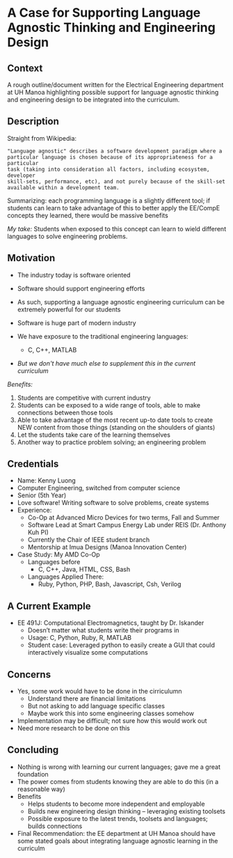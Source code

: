 A Case for Supporting Language Agnostic Thinking and Engineering Design
=======================================================================

## Context

A rough outline/document written for the Electrical Engineering department
at UH Manoa highlighting possible support for language agnostic thinking
and engineering design to be integrated into the curriculum.

## Description
Straight from Wikipedia:

    "Language agnostic" describes a software development paradigm where a 
    particular language is chosen because of its appropriateness for a particular 
    task (taking into consideration all factors, including ecosystem, developer 
    skill-sets, performance, etc), and not purely because of the skill-set 
    available within a development team.

Summarizing: each programming language is a slightly different tool; if students can 
learn to take advantage of this to better apply the EE/CompE concepts they 
learned, there would be massive benefits

*My take:* Students when exposed to this concept can learn to wield different 
languages to solve engineering problems.  

## Motivation

* The industry today is software oriented 
* Software should support engineering efforts
* As such, supporting a language agnostic engineering curriculum can be extremely 
    powerful for our students

* Software is huge part of modern industry
* We have exposure to the traditional engineering languages:
    - C, C++, MATLAB
* _But we don't have much else to supplement this in the current curriculum_ 



_Benefits:_

1. Students are competitive with current industry
2. Students can be exposed to a wide range of tools, able to make connections between those tools
3. Able to take advantage of the most recent up-to date tools to create
    NEW content from those things (standing on the shoulders of giants)
4. Let the students take care of the learning themselves
5. Another way to practice problem solving; an engineering problem

## Credentials
* Name: Kenny Luong
* Computer Engineering, switched from computer science
* Senior (5th Year)
* Love software! Writing software to solve problems, create systems
* Experience: 
    - Co-Op at Advanced Micro Devices for two terms, Fall and Summer
    - Software Lead at Smart Campus Energy Lab under REIS (Dr. Anthony Kuh PI)
    - Currently the Chair of IEEE student branch
    - Mentorship at Imua Designs (Manoa Innovation Center)
* Case Study: My AMD Co-Op
    - Languages before
        - C, C++, Java, HTML, CSS, Bash
    - Languages Applied There:
        - Ruby, Python, PHP, Bash, Javascript, Csh, Verilog

## A Current Example
* EE 491J: Computational Electromagnetics, taught by Dr. Iskander
    - Doesn’t matter what students write their programs in
    - Usage: C, Python, Ruby, R, MATLAB
    - Student case: Leveraged python to easily create a GUI that could interactively visualize some computations


## Concerns
* Yes, some work would have to be done in the cirriculumn
    - Understand there are financial limitations
    - But not asking to add language specific classes 
    - Maybe work this into some engineering classes somehow
* Implementation may be difficult; not sure how this would work out
* Need more research to be done on this


## Concluding
* Nothing is wrong with learning our current languages; gave me a great foundation
* The power comes from students knowing they are able to do this (in a reasonable way)
* Benefits
    - Helps students to become more independent and employable
    - Builds new engineering design thinking – leveraging existing toolsets 
    - Possible exposure to the latest trends, toolsets and languages; builds connections  
* Final Recommendation: the EE department at UH Manoa should have some 
stated goals about integrating language agnostic learning in the 
curriculm



